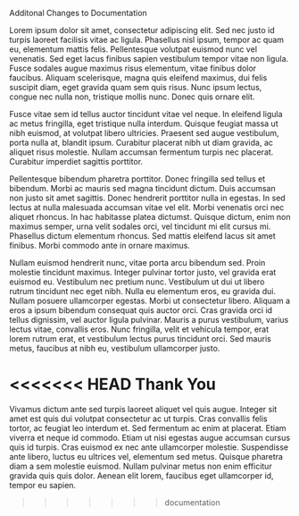 Additonal Changes to Documentation

Lorem ipsum dolor sit amet, consectetur adipiscing elit. Sed nec justo id turpis laoreet facilisis vitae ac ligula. Phasellus nisl ipsum, tempor ac quam eu, elementum mattis felis. Pellentesque volutpat euismod nunc vel venenatis. Sed eget lacus finibus sapien vestibulum tempor vitae non ligula. Fusce sodales augue maximus risus elementum, vitae finibus dolor faucibus. Aliquam scelerisque, magna quis eleifend maximus, dui felis suscipit diam, eget gravida quam sem quis risus. Nunc ipsum lectus, congue nec nulla non, tristique mollis nunc. Donec quis ornare elit.

Fusce vitae sem id tellus auctor tincidunt vitae vel neque. In eleifend ligula ac metus fringilla, eget tristique nulla interdum. Quisque feugiat massa ut nibh euismod, at volutpat libero ultricies. Praesent sed augue vestibulum, porta nulla at, blandit ipsum. Curabitur placerat nibh ut diam gravida, ac aliquet risus molestie. Nullam accumsan fermentum turpis nec placerat. Curabitur imperdiet sagittis porttitor.

Pellentesque bibendum pharetra porttitor. Donec fringilla sed tellus et bibendum. Morbi ac mauris sed magna tincidunt dictum. Duis accumsan non justo sit amet sagittis. Donec hendrerit porttitor nulla in egestas. In sed lectus at nulla malesuada accumsan vitae vel elit. Morbi venenatis orci nec aliquet rhoncus. In hac habitasse platea dictumst. Quisque dictum, enim non maximus semper, urna velit sodales orci, vel tincidunt mi elit cursus mi. Phasellus dictum elementum rhoncus. Sed mattis eleifend lacus sit amet finibus. Morbi commodo ante in ornare maximus.

Nullam euismod hendrerit nunc, vitae porta arcu bibendum sed. Proin molestie tincidunt maximus. Integer pulvinar tortor justo, vel gravida erat euismod eu. Vestibulum nec pretium nunc. Vestibulum ut dui ut libero rutrum tincidunt nec eget nibh. Nulla eu elementum eros, eu gravida dui. Nullam posuere ullamcorper egestas. Morbi ut consectetur libero. Aliquam a eros a ipsum bibendum consequat quis auctor orci. Cras gravida orci id tellus dignissim, vel auctor ligula pulvinar. Mauris a purus vestibulum, varius lectus vitae, convallis eros. Nunc fringilla, velit et vehicula tempor, erat lorem rutrum erat, et vestibulum lectus purus tincidunt orci. Sed mauris metus, faucibus at nibh eu, vestibulum ullamcorper justo.

<<<<<<< HEAD
Thank You
=======
Vivamus dictum ante sed turpis laoreet aliquet vel quis augue. Integer sit amet est quis dui volutpat consectetur ac ut turpis. Cras convallis felis tortor, ac feugiat leo interdum et. Sed fermentum ac enim at placerat. Etiam viverra et neque id commodo. Etiam ut nisi egestas augue accumsan cursus quis id turpis. Cras euismod ex nec ante ullamcorper molestie. Suspendisse ante libero, luctus eu ultrices vel, elementum sed metus. Quisque pharetra diam a sem molestie euismod. Nullam pulvinar metus non enim efficitur gravida quis quis dolor. Aenean elit lorem, faucibus eget ullamcorper id, tempor eu sapien.
>>>>>>> documentation
